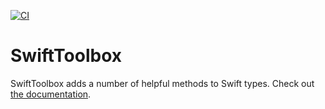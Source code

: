[![CI](https://github.com/adamwulf/SwiftToolbox/actions/workflows/swift.yml/badge.svg)](https://github.com/adamwulf/SwiftToolbox/actions/workflows/swift.yml)

# SwiftToolbox

SwiftToolbox adds a number of helpful methods to Swift types.
Check out [the documentation](https://adamwulf.github.io/SwiftToolbox/documentation/swifttoolbox/).
